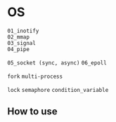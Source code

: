# OS

```01_inotify```  
```02_mmap```  
```03_signal```  
```04_pipe```

```05_socket (sync, async)```
```06_epoll```  

```fork```
```multi-process```

```lock```
```semaphore```
```condition_variable```



## How to use


